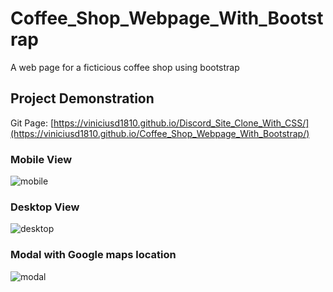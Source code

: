 # Coffee_Shop_Webpage_With_Bootstrap
A web page for a ficticious coffee shop using bootstrap

## Project Demonstration
Git Page: [https://viniciusd1810.github.io/Discord_Site_Clone_With_CSS/](https://viniciusd1810.github.io/Coffee_Shop_Webpage_With_Bootstrap/)

### Mobile View
![mobile](https://github.com/user-attachments/assets/274ac4ab-dcbe-4cb2-a4b3-171387261ae1)

### Desktop View
![desktop](https://github.com/user-attachments/assets/cf62eb52-4fef-43ca-992a-f873ca773b49)

### Modal with Google maps location
![modal](https://github.com/user-attachments/assets/a21f502b-119f-42ca-bfcc-dc17363bd1e7)
